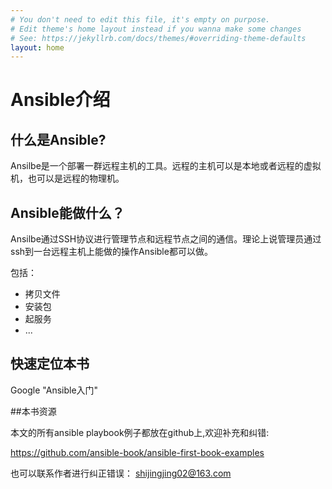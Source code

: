 ```yaml
---
# You don't need to edit this file, it's empty on purpose.
# Edit theme's home layout instead if you wanna make some changes
# See: https://jekyllrb.com/docs/themes/#overriding-theme-defaults
layout: home
---
```


# Ansible介绍



## 什么是Ansible?


Ansilbe是一个部署一群远程主机的工具。远程的主机可以是本地或者远程的虚拟机，也可以是远程的物理机。

## Ansible能做什么？


Ansilbe通过SSH协议进行管理节点和远程节点之间的通信。理论上说管理员通过ssh到一台远程主机上能做的操作Ansible都可以做。

包括：
* 拷贝文件
* 安装包
* 起服务
* ...

## 快速定位本书
Google "Ansible入门"

##本书资源

本文的所有ansible playbook例子都放在github上,欢迎补充和纠错:

https://github.com/ansible-book/ansible-first-book-examples

也可以联系作者进行纠正错误： shijingjing02@163.com
